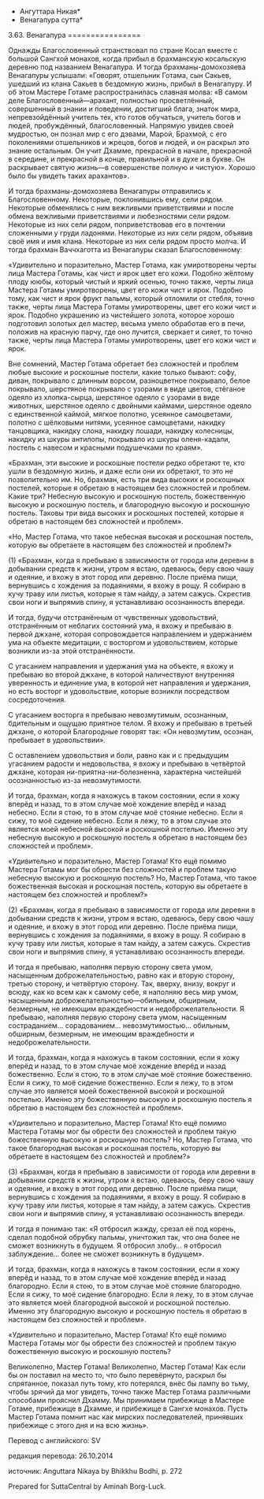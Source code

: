 * Ангуттара Никая*
* Венагапура сутта*

3\.63\. Венагапура
\=\=\=\=\=\=\=\=\=\=\=\=\=\=\=\=

Однажды Благословенный странствовал по стране Косал вместе с большой Сангхой монахов, когда прибыл в брахманскую косальскую деревню под названием Венагапура\. И тогда брахманы\-домохозяева Венагапуры услышали: «Говорят, отшельник Готама, сын Сакьев, ушедший из клана Сакьев в бездомную жизнь, прибыл в Венагапуру\. И об этом Мастере Готаме распространилась славная молва: «В самом деле Благословенный—арахант, полностью просветлённый, совершенный в знании и поведении, достигший блага, знаток мира, непревзойдённый учитель тех, кто готов обучаться, учитель богов и людей, пробуждённый, благословенный\. Напрямую увидев своей мудростью, он познал мир с его дэвами, Марой, Брахмой, с его поколениями отшельников и жрецов, богов и людей, и он раскрыл это знание остальным\. Он учит Дхамме, прекрасной в начале, прекрасной в середине, и прекрасной в конце, правильной и в духе и в букве\. Он раскрывает святую жизнь—в совершенстве полную и чистую»\. Хорошо было бы увидеть таких арахантов»\.

И тогда брахманы\-домохозяева Венагапуры отправились к Благословенному\. Некоторые, поклонившись ему, сели рядом\. Некоторые обменялись с ним вежливыми приветствиями и после обмена вежливыми приветствиями и любезностями сели рядом\. Некоторые из них сели рядом, поприветствовав его в почтении сложенными у груди ладонями\. Некоторые из них сели рядом, объявив своё имя и имя клана\. Некоторые из них сели рядом просто молча\. И тогда брахман Ваччхаготта из Венагапуры сказал Благословенному:

«Удивительно и поразительно, Мастер Готама, как умиротворены черты лица Мастера Готамы, как чист и ярок цвет его кожи\. Подобно жёлтому плоду ююбы, который чистый и яркий осенью, точно также, черты лица Мастера Готамы умиротворены, цвет его кожи чист и ярок\. Подобно тому, как чист и ярок фрукт пальмы, который отломили от стебля, точно также, черты лица Мастера Готамы умиротворены, цвет его кожи чист и ярок\. Подобно украшению из чистейшего золота, которое хорошо подготовил золотых дел мастер, весьма умело обработав его в печи, положив на красную парчу, где оно лучится, сверкает и сияет, то точно также, черты лица Мастера Готамы умиротворены, цвет его кожи чист и ярок\.

Вне сомнений, Мастер Готама обретает без сложностей и проблем любые высокие и роскошные постели, какие только бывают: софу, диван, покрывало с длинным ворсом, разноцветное покрывало, белое покрывало, шерстяное покрывало с узорами в виде цветов, стёганое одеяло из хлопка\-сырца, шерстяное одеяло с узорами в виде животных, шерстяное одеяло с двойными каймами, шерстяное одеяло с единственной каймой, мягкое полотно, усеянное самоцветами, полотно с шёлковыми нитями, усеянное самоцветами, накидку танцовщика, накидку слона, накидку лошади, накидку колесницы, накидку из шкуры антилопы, покрывало из шкуры оленя\-кадали, постель с навесом и красными подушечками по краям»\.

«Брахман, эти высокие и роскошные постели редко обретают те, кто ушли в бездомную жизнь, и даже если они их обретают, то это не позволительно им\. Но, брахман, есть три вида высоких и роскошных постелей, которые я обретаю в настоящем без сложностей и проблем\. Какие три? Небесную высокую и роскошную постель, божественную высокую и роскошную постель, и благородную высокую и роскошную постель\. Таковы три вида высоких и роскошных постелей, которые я обретаю в настоящем без сложностей и проблем»\.

«Но, Мастер Готама, что такое небесная высокая и роскошная постель, которую вы обретаете в настоящем без сложностей и проблем?»

\(1\) «Брахман, когда я пребываю в зависимости от города или деревни в добывании средств к жизни, утром я встаю, одеваюсь, беру свою чашу и одеяние, и вхожу в этот город или деревню\. После приёма пищи, вернувшись с хождения за подаяниями, я вхожу в рощу\. Я собираю в кучу траву или листья, которые я там найду, а затем сажусь\. Скрестив свои ноги и выпрямив спину, я устанавливаю осознанность впереди\.

И тогда, будучи отстранённым от чувственных удовольствий, отстранённым от неблагих состояний ума, я вхожу и пребываю в первой джхане, которая сопровождается направлением и удержанием ума на объекте медитации, с восторгом и удовольствием, которые возникли из\-за этой отстранённости\.

С угасанием направления и удержания ума на объекте, я вхожу и пребываю во второй джхане, в которой наличествуют внутренняя уверенность и единение ума, в которой нет направления и удержания, но есть восторг и удовольствие, которые возникли посредством сосредоточения\.

С угасанием восторга я пребываю невозмутимым, осознанным, бдительным и ощущаю приятное телом\. Я вхожу и пребываю в третьей джхане, о которой Благородные говорят так: «Он невозмутим, осознан, пребывает в удовольствии»\.

С оставлением удовольствия и боли, равно как и с предыдущим угасанием радости и недовольства, я вхожу и пребываю в четвёртой джхане, которая ни\-приятна\-ни\-болезненна, характерна чистейшей осознанностью из\-за невозмутимости\.

И тогда, брахман, когда я нахожусь в таком состоянии, если я хожу вперёд и назад, то в этом случае моё хождение вперёд и назад небесно\. Если я стою, то в этом случае моё стояние небесно\. Если я сижу, то моё сидение небесно\. Если я лежу, то в этом случае это является моей небесной высокой и роскошной постелью\. Именно эту небесную высокую и роскошную постель я обретаю в настоящем без сложностей и проблем»\.

«Удивительно и поразительно, Мастер Готама\! Кто ещё помимо Мастера Готамы мог бы обрести без сложностей и проблем такую небесную высокую и роскошную постель? Но, Мастер Готама, что такое божественная высокая и роскошная постель, которую вы обретаете в настоящем без сложностей и проблем?»

\(2\) «Брахман, когда я пребываю в зависимости от города или деревни в добывании средств к жизни, утром я встаю, одеваюсь, беру свою чашу и одеяние, и вхожу в этот город или деревню\. После приёма пищи, вернувшись с хождения за подаяниями, я вхожу в рощу\. Я собираю в кучу траву или листья, которые я там найду, а затем сажусь\. Скрестив свои ноги и выпрямив спину, я устанавливаю осознанность впереди\.

И тогда я пребываю, наполняя первую сторону света умом, насыщенным доброжелательностью, равно как и вторую сторону, третью сторону, и четвёртую сторону\. Так, вверху, внизу, вокруг и всюду, как ко всем как к самому себе, я наполняю весь мир умом, насыщенным доброжелательностью—обильным, обширным, безмерным, не имеющим враждебности и недоброжелательности\. Я пребываю, наполняя первую сторону света умом, насыщенным состраданием… сорадованием… невозмутимостью… обильным, обширным, безмерным, не имеющим враждебности и недоброжелательности\.

И тогда, брахман, когда я нахожусь в таком состоянии, если я хожу вперёд и назад, то в этом случае моё хождение вперёд и назад божественно\. Если я стою, то в этом случае моё стояние божественно\. Если я сижу, то моё сидение божественно\. Если я лежу, то в этом случае это является моей божественной высокой и роскошной постелью\. Именно эту божественную высокую и роскошную постель я обретаю в настоящем без сложностей и проблем»\.

«Удивительно и поразительно, Мастер Готама\! Кто ещё помимо Мастера Готамы мог бы обрести без сложностей и проблем такую божественную высокую и роскошную постель? Но, Мастер Готама, что такое благородная высокая и роскошная постель, которую вы обретаете в настоящем без сложностей и проблем?»

\(3\) «Брахман, когда я пребываю в зависимости от города или деревни в добывании средств к жизни, утром я встаю, одеваюсь, беру свою чашу и одеяние, и вхожу в этот город или деревню\. После приёма пищи, вернувшись с хождения за подаяниями, я вхожу в рощу\. Я собираю в кучу траву или листья, которые я там найду, а затем сажусь\. Скрестив свои ноги и выпрямив спину, я устанавливаю осознанность впереди\.

И тогда я понимаю так: «Я отбросил жажду, срезал её под корень, сделал подобной обрубку пальмы, уничтожил так, что она более не сможет возникнуть в будущем\. Я отбросил злобу… я отбросил заблуждение… более не сможет возникнуть в будущем»\.

И тогда, брахман, когда я нахожусь в таком состоянии, если я хожу вперёд и назад, то в этом случае моё хождение вперёд и назад благородно\. Если я стою, то в этом случае моё стояние благородно\. Если я сижу, то моё сидение благородно\. Если я лежу, то в этом случае это является моей благородной высокой и роскошной постелью\. Именно эту благородную высокую и роскошную постель я обретаю в настоящем без сложностей и проблем»\.

«Удивительно и поразительно, Мастер Готама\! Кто ещё помимо Мастера Готамы мог бы обрести без сложностей и проблем такую божественную высокую и роскошную постель?

Великолепно, Мастер Готама\! Великолепно, Мастер Готама\! Как если бы он поставил на место то, что было перевёрнуто, раскрыл бы спрятанное, показал путь тому, кто потерялся, внёс бы лампу во тьму, чтобы зрячий да мог увидеть, точно также Мастер Готама различными способами прояснил Дхамму\. Мы принимаем прибежище в Мастере Готаме, прибежище в Дхамме, и прибежище в Сангхе монахов\. Пусть Мастер Готама помнит нас как мирских последователей, принявших прибежище с этого дня и на всю жизнь»\.

Перевод с английского: SV

редакция перевода: 26\.10\.2014

источник: Anguttara Nikaya by Bhikkhu Bodhi, p\. 272

Prepared for SuttaCentral by Aminah Borg\-Luck\.